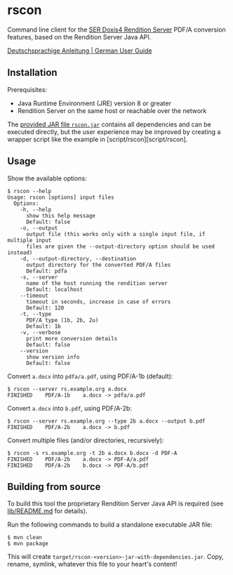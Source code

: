 # rscon

Command line client for the [SER Doxis4 Rendition Server][rs] PDF/A conversion
features, based on the Rendition Server Java API.

[Deutschsprachige Anleitung | German User Guide](HOWTO.de.md)

## Installation

Prerequisites:

* Java Runtime Environment (JRE) version 8 or greater
* Rendition Server on the same host or reachable over the network

The [provided JAR file `rscon.jar`][releases] contains all dependencies and can
be executed directly, but the user experience may be improved by creating a
wrapper script like the example in [script/rscon][script/rscon].

[releases]: http://example.org/TODO

## Usage

Show the available options:

~~~console
$ rscon --help
Usage: rscon [options] input files
  Options:
    -h, --help
      show this help message
      Default: false
    -o, --output
      output file (this works only with a single input file, if multiple input
      files are given the --output-directory option should be used instead)
    -d, --output-directory, --destination
      output directory for the converted PDF/A files
      Default: pdfa
    -s, --server
      name of the host running the rendition server
      Default: localhost
    --timeout
      timeout in seconds, increase in case of errors
      Default: 120
    -t, --type
      PDF/A type (1b, 2b, 2u)
      Default: 1b
    -v, --verbose
      print more conversion details
      Default: false
    --version
      show version info
      Default: false
~~~

Convert `a.docx` into `pdfa/a.pdf`, using PDF/A-1b (default):

~~~console
$ rscon --server rs.example.org a.docx
FINISHED    PDF/A-1b    a.docx -> pdfa/a.pdf
~~~

Convert `a.docx` into `b.pdf`, using PDF/A-2b:

~~~console
$ rscon --server rs.example.org --type 2b a.docx --output b.pdf
FINISHED    PDF/A-2b    a.docx -> b.pdf
~~~

Convert multiple files (and/or directories, recursively):

~~~console
$ rscon -s rs.example.org -t 2b a.docx b.docx -d PDF-A
FINISHED    PDF/A-2b    a.docx -> PDF-A/a.pdf
FINISHED    PDF/A-2b    b.docx -> PDF-A/b.pdf
~~~

## Building from source

To build this tool the proprietary Rendition Server Java API is required (see
[lib/README.md](lib/README.md) for details).

Run the following commands to build a standalone executable JAR file:

    $ mvn clean
    $ mvn package

This will create `target/rscon-<version>-jar-with-dependencies.jar`. Copy,
rename, symlink, whatever this file to your heart's content!

[rs]: https://web.archive.org/web/20181122130019/http://www.ser-solutions.com/media-library/overview/medien/server-side-format-conversion-doxis4-rendition-server.html
